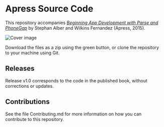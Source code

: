 # Apress Source Code

This repository accompanies [*Beginning App Development with Parse and PhoneGap*](http://www.apress.com/9781484202364) by Stephan Alber and Wilkins Fernandez (Apress, 2015).

![Cover image](9781484202364.jpg)

Download the files as a zip using the green button, or clone the repository to your machine using Git.

## Releases

Release v1.0 corresponds to the code in the published book, without corrections or updates.

## Contributions

See the file Contributing.md for more information on how you can contribute to this repository.
